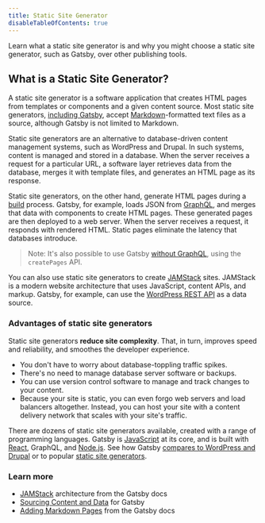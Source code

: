 ```yaml
---
title: Static Site Generator
disableTableOfContents: true
---
```


Learn what a static site generator is and why you might choose a static site generator, such as Gatsby, over other publishing tools.

## What is a Static Site Generator?

A static site generator is a software application that creates HTML pages from templates or components and a given content source. Most static site generators, [including Gatsby](/docs/adding-markdown-pages/), accept [Markdown](https://daringfireball.net/projects/markdown/)-formatted text files as a source, although Gatsby is not limited to Markdown.

Static site generators are an alternative to database-driven content management systems, such as WordPress and Drupal. In such systems, content is managed and stored in a database. When the server receives a request for a particular URL, a software layer retrieves data from the database, merges it with template files, and generates an HTML page as its response.

Static site generators, on the other hand, generate HTML pages during a [build](/docs/glossary/#build) process. Gatsby, for example, loads JSON from [GraphQL](/docs/glossary/graphql), and merges that data with components to create HTML pages. These generated pages are then deployed to a web server. When the server receives a request, it responds with rendered HTML. Static pages eliminate the latency that databases introduce.

> Note: It's also possible to use Gatsby [without GraphQL](/docs/using-gatsby-without-graphql/), using the `createPages` API.

You can also use static site generators to create [JAMStack](/docs/glossary/#jamstack) sites. JAMStack is a modern website architecture that uses JavaScript, content APIs, and markup. Gatsby, for example, can use the [WordPress REST API](/docs/sourcing-from-wordpress/) as a data source.

### Advantages of static site generators

Static site generators **reduce site complexity**. That, in turn, improves speed and reliability, and smoothes the developer experience.

- You don't have to worry about database-toppling traffic spikes.
- There's no need to manage database server software or backups.
- You can use version control software to manage and track changes to your content.
- Because your site is static, you can even forgo web servers and load balancers altogether. Instead, you can host your site with a content delivery network that scales with your site's traffic.

There are dozens of static site generators available, created with a range of programming languages. Gatsby is [JavaScript](/docs/glossary/#javascript) at its core, and is built with [React](/docs/glossary/#react), GraphQL, and [Node.js](/docs/glossary/#nodejs). See how Gatsby [compares to WordPress and Drupal](/features/cms/gatsby-vs-wordpress-vs-drupal) or to popular [static site generators](/features/jamstack/).

### Learn more

- [JAMStack](/docs/glossary/#jamstack) architecture from the Gatsby docs
- [Sourcing Content and Data](/docs/content-and-data/) for Gatsby
- [Adding Markdown Pages](/docs/adding-markdown-pages/) from the Gatsby docs
